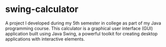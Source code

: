 # swing-calculator
A project I developed during my 5th semester in college as part of my Java programming course. This calculator is a graphical user interface (GUI) application built using Java Swing, a powerful toolkit for creating desktop applications with interactive elements.
